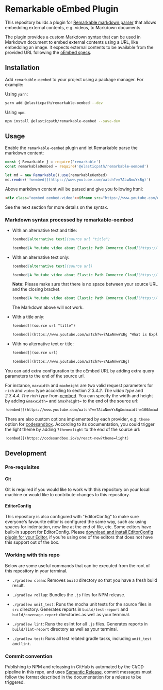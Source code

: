 # Remarkable oEmbed Plugin

This repository builds a plugin for [Remarkable markdown parser](https://github.com/jonschlinkert/remarkable) that allows embedding external contents, e.g. videos, to Markdown documents.

The plugin provides a custom Markdown syntax that can be used in Markdown document to embed external contents using a URL, like embedding an image. It expects external contents to be available from the provided URL following the [oEmbed specs](https://oembed.com/).


## Installation

Add `remarkable-oembed` to your project using a package manager. For example:

Using `yarn`:

```sh
yarn add @elasticpath/remarkable-oembed --dev
```

Using `npm`:

```sh
npm install @elasticpath/remarkable-oembed --save-dev
```

## Usage

Enable the `remarkable-oembed` plugin and let Remarkable parse the markdown content:

``` js
const { Remarkable } = require('remarkable')
const remarkableOembed = require('@elasticpath/remarkable-oembed')

let md = new Remarkable().use(remarkableOembed)
md.render('!oembed[](https://www.youtube.com/watch?v=7ALwNmwYxBg)')
```

Above markdown content will be parsed and give you following html:

```html
<div class="oembed oembed-video"><iframe src="https://www.youtube.com/embed/7ALwNmwYxBg?feature=oembed" allow="accelerometer; autoplay; clipboard-write; encrypted-media; gyroscope; picture-in-picture" allowfullscreen="" width="200" height="113" frameborder="0"></iframe></div>
```

See the next section for more details on the syntax.

### Markdown syntax processed by remarkable-oembed

- With an alternative text and title:

    ```md
    !oembed[alternative text](source url "title")

    !oembed[A Youtube video about Elastic Path Commerce Cloud](https://www.youtube.com/watch?v=7ALwNmwYxBg "What is Elastic Path Commerce Cloud")
    ```

- With an alternative text only:

    ```md
    !oembed[alternative text](source url)

    !oembed[A Youtube video about Elastic Path Commerce Cloud](https://www.youtube.com/watch?v=7ALwNmwYxBg)
    ```
    **Note:** Please make sure that there is no space between your source URL and the closing bracket.

    ```md
    !oembed[A Youtube video about Elastic Path Commerce Cloud](https://www.youtube.com/watch?v=7ALwNmwYxBg     )
    ```

    The Markdown above will not work.

- With a title only:

    ```md
    !oembed[](source url "title")

    !oembed[](https://www.youtube.com/watch?v=7ALwNmwYxBg "What is Explains Elastic Path Commerce Cloud")
    ```

- With no alternative text or title:

    ```md
    !oembed[](source url)

    !oembed[](https://www.youtube.com/watch?v=7ALwNmwYxBg)
    ```

You can add extra configuration to the oEmbed URL by adding extra query parameters to the end of the source url.

For instance, `maxwidth` and `maxheight` are two valid request parameters for `rich` and `video` type according to section *2.3.4.2. The video type* and *2.3.4.4. The rich type* from [oembed](https://oembed.com/). You can specify the width and height by adding `&maxwidth=` and `&maxheight=` to the end of the source url:

```md
!oembed[](https://www.youtube.com/watch?v=7ALwNmwYxBg&maxwidth=100&maxheight=500)
```

There are also custom options implemented by each provider, e.g. `theme` option for [codesandbox](https://codesandbox.io/docs/embedding). According to its documentation, you could trigger the light theme by adding `?theme=light` to the end of the source url:

```md
!oembed[](https://codesandbox.io/s/react-new?theme=light)
```


## Development

### Pre-requisites

#### Git

Git is required if you would like to work with this repository on your local machine or would like to contribute changes to this repository.

#### EditorConfig

This repository is also configured with "EditorConfig" to make sure everyone's favourite editor is configured the same way, such as: using spaces for indentation, new line at the end of file, etc. Some editors have built-in support for EditorConfig. Please [download and install EditorConfig plugin for your Editor](https://editorconfig.org/#download), if you're using one of the editors that does not have this support out of the box.

### Working with this repo

Below are some useful commands that can be executed from the root of this repository in your terminal.

- `./gradlew clean`: Removes `build` directory so that you have a fresh build result.

- `./gradlew rollup`: Bundles the `.js` files for NPM release.

- `./gradlew unit_test`: Runs the mocha unit tests for the source files in `src` directory. Generates reports in `build/test-report` and `build/coverage-report` directories as well as your terminal.

-  `./gradlew lint`: Runs the eslint for all `.js` files. Generates reports in `build/lint-report` directory as well as your terminal.

- `./gradlew test`: Runs all test related gradle tasks, including `unit_test` and `lint`.

### Commit convention

Publishing to NPM and releasing in GitHub is automated by the CI/CD pipeline in this repo, and uses [Semantic Release](https://github.com/semantic-release/semantic-release), commit messages must follow the format described in the documentation for a release to be triggered.
